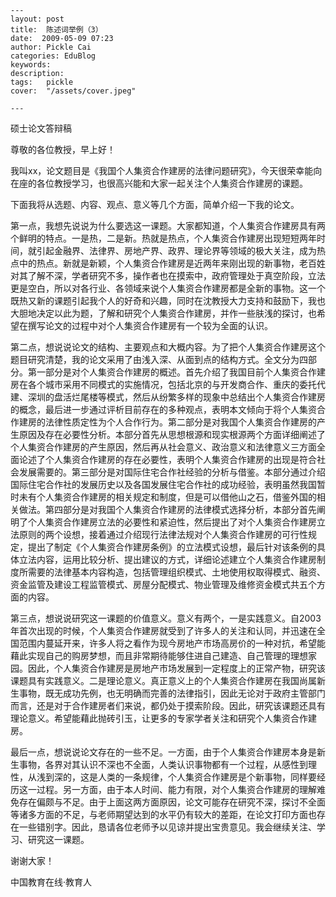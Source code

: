 
    ---
    layout: post  
    title:  陈述词举例（3）  
    date:  2009-05-09 07:23  
    author: Pickle Cai  
    categories: EduBlog  
    keywords: 
    description:   
    tags:	pickle   
    cover:  "/assets/cover.jpeg"  

    ---  
    
硕士论文答辩稿



尊敬的各位教授，早上好！



我叫xx，论文题目是《我国个人集资合作建房的法律问题研究》，今天很荣幸能向在座的各位教授学习，也很高兴能和大家一起关注个人集资合作建房的课题。



下面我将从选题、内容、观点、意义等几个方面，简单介绍一下我的论文。



第一点，我想先说说为什么要选这一课题。大家都知道，个人集资合作建房具有两个鲜明的特点。一是热，二是新。热就是热点，个人集资合作建房出现短短两年时间，就引起金融界、法律界、房地产界、政界、理论界等领域的极大关注，成为热点中的热点。新就是新颖，个人集资合作建房是近两年来刚出现的新事物，老百姓对其了解不深，学者研究不多，操作者也在摸索中，政府管理处于真空阶段，立法更是空白，所以对各行业、各领域来说个人集资合作建房都是全新的事物。这一个既热又新的课题引起我个人的好奇和兴趣，同时在沈教授大力支持和鼓励下，我也大胆地决定以此为题，了解和研究个人集资合作建房，并作一些肤浅的探讨，也希望在撰写论文的过程中对个人集资合作建房有一个较为全面的认识。



第二点，想说说论文的结构、主要观点和大概内容。为了把个人集资合作建房这个题目研究清楚，我的论文采用了由浅入深、从面到点的结构方式。全文分为四部分。第一部分是对个人集资合作建房的概述。首先介绍了我国目前个人集资合作建房在各个城市采用不同模式的实施情况，包括北京的与开发商合作、重庆的委托代建、深圳的盘活烂尾楼等模式，然后从纷繁多样的现象中总结出个人集资合作建房的概念，最后进一步通过评析目前存在的多种观点，表明本文倾向于将个人集资合作建房的法律性质定性为个人合作行为。第二部分是对我国个人集资合作建房的产生原因及存在必要性分析。本部分首先从思想根源和现实根源两个方面详细阐述了个人集资合作建房的产生原因，然后再从社会意义、政治意义和法律意义三方面全面论述了个人集资合作建房的存在必要性，表明个人集资合作建房的出现是符合社会发展需要的。第三部分是对国际住宅合作社经验的分析与借鉴。本部分通过介绍国际住宅合作社的发展历史以及各国发展住宅合作社的成功经验，表明虽然我国暂时未有个人集资合作建房的相关规定和制度，但是可以借他山之石，借鉴外国的相关做法。第四部分是对我国个人集资合作建房的法律模式选择分析，本部分首先阐明了个人集资合作建房立法的必要性和紧迫性，然后提出了对个人集资合作建房立法原则的两个设想，接着通过介绍现行法律法规对个人集资合作建房的可行性规定，提出了制定《个人集资合作建房条例》的立法模式设想，最后针对该条例的具体立法内容，运用比较分析、提出建议的方式，详细论述建立个人集资合作建房制度所需要的法律基本内容构造，包括管理组织模式、土地使用权取得模式、融资、资金监管及建设工程监管模式、房屋分配模式、物业管理及维修资金模式共五个方面的内容。



第三点，想说说研究这一课题的价值意义。意义有两个，一是实践意义。自2003年首次出现的时候，个人集资合作建房就受到了许多人的关注和认同，并迅速在全国范围内蔓延开来，许多人将之看作为现今房地产市场高房价的一种对抗，希望能藉此实现自己的购房梦想，而且非常期待能够住进自己建造、自己管理的理想家园。因此，个人集资合作建房是房地产市场发展到一定程度上的正常产物，研究该课题具有实践意义。二是理论意义。真正意义上的个人集资合作建房在我国尚属新生事物，既无成功先例，也无明确而完善的法律指引，因此无论对于政府主管部门而言，还是对于合作建房者们来说，都仍处于摸索阶段。因此，研究该课题还具有理论意义。希望能藉此抛砖引玉，让更多的专家学者关注和研究个人集资合作建房。



 最后一点，想说说论文存在的一些不足。一方面，由于个人集资合作建房本身是新生事物，各界对其认识不深也不全面，人类认识事物都有一个过程，从感性到理性，从浅到深的，这是人类的一条规律，个人集资合作建房是个新事物，同样要经历这一过程。另一方面，由于本人时间、能力有限，对个人集资合作建房的理解难免存在偏颇与不足。由于上面这两方面原因，论文可能存在研究不深，探讨不全面等诸多方面的不足，与老师期望达到的水平仍有较大的差距，在论文打印方面也存在一些错别字。因此，恳请各位老师予以见谅并提出宝贵意见。我会继续关注、学习、研究这一课题。



谢谢大家！



		    
 中国教育在线·教育人

